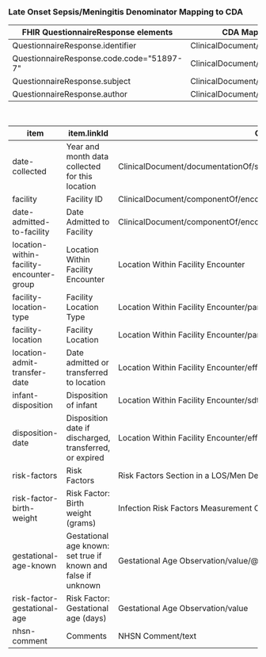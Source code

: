 ### Late Onset Sepsis/Meningitis Denominator Mapping to CDA

<table class="codes">
  <thead>
    <tr>
      <th>FHIR QuestionnaireResponse elements</th>
      <th>CDA Mapping</th>
    </tr>
  </thead>
  <tbody>
    <tr>
      <td>QuestionnaireResponse.identifier</td>
      <td>ClinicalDocument/id</td>
    </tr>
    <tr>
      <td>QuestionnaireResponse.code.code="51897-7"</td>
      <td>ClinicalDocument/code</td>
    </tr>
    <tr>
      <td>QuestionnaireResponse.subject</td>
      <td>ClinicalDocument/recordTarget</td>
    </tr>
    <tr>
      <td>QuestionnaireResponse.author</td>
      <td>ClinicalDocument/author</td>
    </tr>
  </tbody>
</table>

<br/>

<table class="codes">
  <thead>
    <tr>
      <th>item</th>
      <th>item.linkId</th>
      <th>CDA Mapping</th>
    </tr>
  </thead>
  <tbody>
    <tr>
      <td>date-collected</td>
      <td>Year and month data collected for this location</td>
      <td>ClinicalDocument/documentationOf/serviceEvent/effectiveTime</td>
    </tr>
    <tr>
      <td>facility</td>
      <td>Facility ID</td>
      <td>ClinicalDocument/componentOf/encompassingEncounter/location/healthCareFacility/id</td>
    </tr>
    <tr>
      <td>date-admitted-to-facility</td>
      <td>Date Admitted to Facility</td>
      <td>ClinicalDocument/componentOf/encompassingEncounter/effectiveTime</td>
    </tr>
    <tr>
      <td>location-within-facility-encounter-group</td>
      <td>Location Within Facility Encounter</td>
      <td>Location Within Facility Encounter</td>
    </tr>
    <tr>
      <td>facility-location-type</td>
      <td>Facility Location Type</td>
      <td>Location Within Facility Encounter/participant/participantRole/code</td>
    </tr>
    <tr>
      <td>facility-location</td>
      <td>Facility Location</td>
      <td>Location Within Facility Encounter/participant/participantRole/id</td>
    </tr>
    <tr>
      <td>location-admit-transfer-date</td>
      <td>Date admitted or transferred to location</td>
      <td>Location Within Facility Encounter/effectiveTime/low</td>
    </tr>
    <tr>
      <td>infant-disposition</td>
      <td>Disposition of infant</td>
      <td>Location Within Facility Encounter/sdtc:dischargeDispositionCode</td>
    </tr>
    <tr>
      <td>disposition-date</td>
      <td>Disposition date if discharged, transferred, or expired</td>
      <td>Location Within Facility Encounter/effectiveTime/high</td>
    </tr>
    <tr>
      <td>risk-factors</td>
      <td>Risk Factors</td>
      <td>Risk Factors Section in a LOS/Men Denominator</td>
    </tr>
    <tr>
      <td>risk-factor-birth-weight</td>
      <td>Risk Factor: Birth weight (grams)</td>
      <td>Infection Risk Factors Measurement Observation/value</td>
    </tr>
    <tr>
      <td>gestational-age-known</td>
      <td>Gestational age known: set true if known and false if unknown</td>
      <td>Gestational Age Observation/value/@nullFlavor="UNK"</td>
    </tr>
    <tr>
      <td>risk-factor-gestational-age</td>
      <td>Risk Factor: Gestational age (days)</td>
      <td>Gestational Age Observation/value</td>
    </tr>
    <tr>
      <td>nhsn-comment</td>
      <td>Comments</td>
      <td>NHSN Comment/text</td>
    </tr>
  </tbody>
</table>